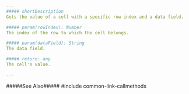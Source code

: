 ```yaml
---
##### shortDescription
Gets the value of a cell with a specific row index and a data field.

##### param(rowIndex): Number
The index of the row to which the cell belongs.

##### param(dataField): String
The data field.

##### return: any
The cell's value.

---
```

#####See Also#####
#include common-link-callmethods